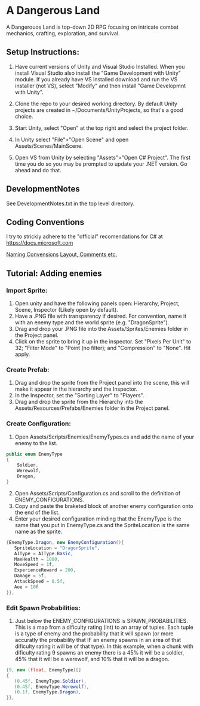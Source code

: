 # A Dangerous Land

A Dangerouos Land is top-down 2D RPG focusing on intricate combat mechanics,
crafting, exploration, and survival.

## Setup Instructions:

1) Have current versions of Unity and Visual Studio Installed. When you install
   Visual Studio also install the "Game Development with Unity" module. If you
   already have VS installed download and run the VS installer (not VS), select
   "Modify" and then install "Game Developmnt with Unity".

2) Clone the repo to your desired working directory. By default Unity projects
   are created in ~/Documents/UnityProjects, so that's a good choice.

3) Start Unity, select "Open" at the top right and select the project folder.

4) In Unity select "File">"Open Scene" and open Assets/Scenes/MainScene.

5) Open VS from Unity by selecting "Assets">"Open C# Project". The first time
   you do so you may be prompted to update your .NET version. Go ahead and do
   that.

## DevelopmentNotes

See DevelopmentNotes.txt in the top level directory. 

## Coding Conventions

I try to strickly adhere to the "official" recomendations for C# at https://docs.microsoft.com

[Naming Convensions](https://docs.microsoft.com/en-us/dotnet/standard/design-guidelines/naming-guidelines)
[Layout, Comments etc.](https://docs.microsoft.com/en-us/dotnet/csharp/programming-guide/inside-a-program/coding-conventions)

## Tutorial: Adding enemies

### Import Sprite:

1) Open unity and have the following panels open: Hierarchy, Project, Scene, Inspector (Likely open by default).
2) Have a .PNG file with transparency if desired. For convention, name it with an enemy type and the world sprite (e.g. "DragonSprite").
2) Drag and drop your .PNG file into the Assets/Sprites/Enemies folder in the Project panel.
3) Click on the sprite to bring it up in the inspector. Set "Pixels Per Unit" to 32; "Filter Mode" to "Point (no filter); and "Compression" to "None". Hit apply.

### Create Prefab:

1) Drag and drop the sprite from the Project panel into the scene, this will make it appear in the hierarchy and the Inspector.
2) In the Inspector, set the "Sorting Layer" to "Players".
3) Drag and drop the sprite from the Hierarchy into the Assets/Resources/Prefabs/Enemies folder in the Project panel.

### Create Configuration:

1) Open Assets/Scripts/Enemies/EnemyTypes.cs and add the name of your enemy to the list.
```cs
public enum EnemyType
{
    Soldier,
    Werewolf,
    Dragon,
}
```
2) Open Assets/Scripts/Configuration.cs and scroll to the definition of ENEMY_CONFIGURATIONS.
3) Copy and paste the braketed block of another enemy configuration onto the end of the list.
4) Enter your desired configuration minding that the EnemyType is the same that you put in EnemyType.cs and the SpriteLocation is the same name as the sprite.
```cs
{EnemyType.Dragon, new EnemyConfiguration(){
   SpriteLocation = "DragonSprite",
   AIType = AIType.Basic,
   MaxHealth = 1000,
   MoveSpeed = 1f,
   ExperienceReward = 200,
   Damage = 5f,
   AttackSpeed = 0.5f,
   Aoe = 10f
}},
```

### Edit Spawn Probabilities:

1) Just below the ENEMY_CONFIGURATIONS is SPAWN_PROBABILITIES. This is a map from a dificulty rating (int) to an array of tuples. Each tuple is a type of enemy and the probability that it will spawn (or more accuratly the probability that IF an enemy spawns in an area of that dificulty rating it will be of that type). In this example, when a chunk with dificulty rating 9 spawns an enemy there is a 45% it will be a soldier, 45% that it will be a werewolf, and 10% that it will be a dragon.

```cs
{9, new (float, EnemyType)[]
{
   (0.45f, EnemyType.Soldier),
   (0.45f, EnemyType.Werewolf),
   (0.1f, EnemyType.Dragon),
}},
```